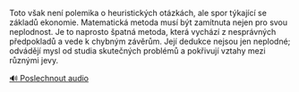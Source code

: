 
Toto však není polemika o heuristických otázkách, ale spor týkající se základů ekonomie. Matematická metoda musí být zamítnuta nejen pro svou neplodnost. Je to naprosto špatná metoda, která vychází z nesprávných předpokladů a vede k chybným závěrům. Její dedukce nejsou jen neplodné; odvádějí mysl od studia skutečných problémů a pokřivují vztahy mezi různými jevy.

[🔊 Poslechnout audio](/data/7-paragraphs/audio/chapter_63/para_011-Toto-vak-nen-polemika-o-heuristickch-otzkch.mp3)
